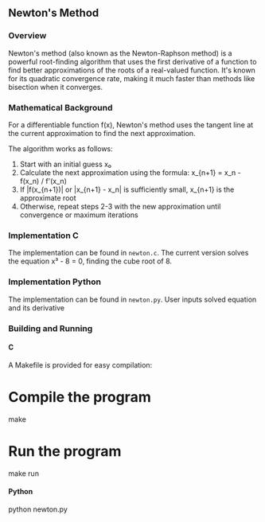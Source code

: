## Newton's Method

### Overview
Newton's method (also known as the Newton-Raphson method) is a powerful root-finding algorithm that uses the first derivative of a function to find better approximations of the roots of a real-valued function. It's known for its quadratic convergence rate, making it much faster than methods like bisection when it converges.

### Mathematical Background
For a differentiable function f(x), Newton's method uses the tangent line at the current approximation to find the next approximation.

The algorithm works as follows:
1. Start with an initial guess x₀
2. Calculate the next approximation using the formula: x_{n+1} = x_n - f(x_n) / f'(x_n)
3. If |f(x_{n+1})| or |x_{n+1} - x_n| is sufficiently small, x_{n+1} is the approximate root
4. Otherwise, repeat steps 2-3 with the new approximation until convergence or maximum iterations

### Implementation C
The implementation can be found in `newton.c`. The current version solves the equation x³ - 8 = 0, finding the cube root of 8.
### Implementation Python
The implementation can be found in `newton.py`. User inputs solved equation and its derivative

### Building and Running

####  C
A Makefile is provided for easy compilation:
# Compile the program
make

# Run the program
make run


####  Python
python newton.py

